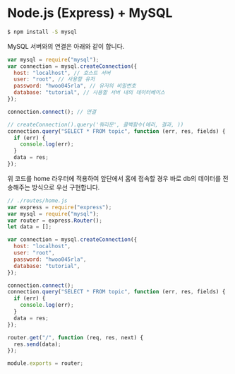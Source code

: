 # Node.js (Express) + MySQL

```bash
$ npm install -S mysql
```

MySQL 서버와의 연결은 아래와 같이 합니다.

```javascript
var mysql = require("mysql");
var connection = mysql.createConnection({
  host: "localhost", // 호스트 서버
  user: "root", // 사용할 유저
  password: "hwoo045rla", // 유저의 비밀번호
  database: "tutorial", // 사용할 서버 내의 데이터베이스
});

connection.connect(); // 연결

// createConnection().query('쿼리문', 콜백함수(에러, 결과, ))
connection.query("SELECT * FROM topic", function (err, res, fields) {
  if (err) {
    console.log(err);
  }
  data = res;
});
```

위 코드를 home 라우터에 적용하여 앞단에서 홈에 접속할 경우 바로 db의 데이터를 전송해주는 방식으로 우선 구현합니다.

```javascript
// ./routes/home.js
var express = require("express");
var mysql = require("mysql");
var router = express.Router();
let data = [];

var connection = mysql.createConnection({
  host: "localhost",
  user: "root",
  password: "hwoo045rla",
  database: "tutorial",
});

connection.connect();
connection.query("SELECT * FROM topic", function (err, res, fields) {
  if (err) {
    console.log(err);
  }
  data = res;
});

router.get("/", function (req, res, next) {
  res.send(data);
});

module.exports = router;
```
